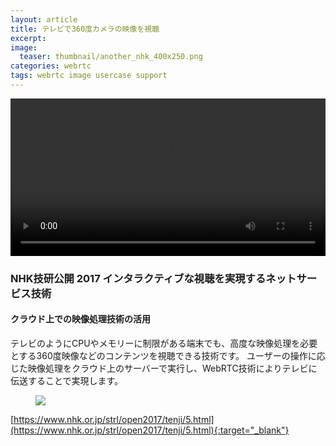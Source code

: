 ```yaml
---
layout: article
title: テレビで360度カメラの映像を視聴
excerpt: 
image:
  teaser: thumbnail/another_nhk_400x250.png
categories: webrtc
tags: webrtc image usercase support
---
```


<video width="100%" src="{{ site.url }}/images/pages/nhk.mp4" autoplay controls loop></video>

### NHK技研公開 2017 インタラクティブな視聴を実現するネットサービス技術

#### クラウド上での映像処理技術の活用

テレビのようにCPUやメモリーに制限がある端末でも、高度な映像処理を必要とする360度映像などのコンテンツを視聴できる技術です。
ユーザーの操作に応じた映像処理をクラウド上のサーバーで実行し、WebRTC技術によりテレビに伝送することで実現します。

<figure>
	<img src="{{ site.url }}/images/pages/nhk.jpg">
</figure>

[https://www.nhk.or.jp/strl/open2017/tenji/5.html](https://www.nhk.or.jp/strl/open2017/tenji/5.html){:target="_blank"}
